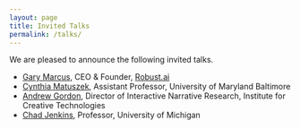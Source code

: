```yaml
---
layout: page
title: Invited Talks
permalink: /talks/
---
```


We are pleased to announce the following invited talks.

- [Gary Marcus](http://garymarcus.com/), CEO & Founder, [Robust.ai](https://www.robust.ai/)
- [Cynthia Matuszek](https://www.csee.umbc.edu/~cmat/), Assistant Professor, University of Maryland Baltimore
- [Andrew Gordon](https://ict.usc.edu/news/experts/andrew-gordon/), Director of Interactive Narrative Research, Institute for Creative Technologies
- [Chad Jenkins](https://web.eecs.umich.edu/~ocj/), Professor, University of Michigan
